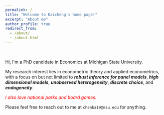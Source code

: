 ```yaml
---
permalink: /
title: "Welcome to Kaicheng's home page!"
excerpt: "About me"
author_profile: true
redirect_from: 
  - /about/
  - /about.html
---
```


<br />

Hi, I'm a PhD candidate in Economics at Michigan State University. 

My research interest lies in econometric theory and applied econometrics, with a focus on but not limited to ***robust inference for panel models***, ***high dimensional models***, ***unobserved heterogeneity***, ***discrete choice***, and ***endogeneity***. 


*<span style="color:red">I also love national parks and board games.</span>*

Please feel free to reach out to me at `chenka19@msu.edu` for anything.
